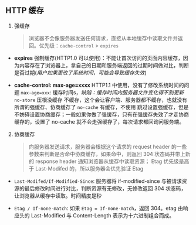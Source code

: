 ## HTTP 缓存

1. 强缓存
   > 浏览器不会像服务器发送任何请求，直接从本地缓存中读取文件并返回。优先级：`cache-control` > `expires`

- **expires** 强制缓存(HTTP1.0 可以使用)：不能让首次访问的页面内容缓存，因为内容存在了浏览器上，拿自己的日期和服务端返回的过期时间做对比，判断是否过期(_用户如果更改了系统时间，可能会导致缓存失效_)

- **cache-control: max-age=xxxx**
  HTTP1.1 中使用，没有了修改系统时间的问题
  `max-age=xxx`: 缓存时间s，_缺陷：缓存时间内服务器文件变化得不到更新_
  `no-store` 压根没缓存 不缓存，这个会让客户端、服务器都不缓存，也就没有所谓的强缓存、协商缓存了
  `no-cache` 有缓存，不使用 跳过设置强缓存，但是不妨碍设置协商缓存；一般如果你做了强缓存，只有在强缓存失效了才走协商缓存的，设置了 no-cache 就不会走强缓存了，每次请求都回询问服务端。

2. 协商缓存
   > 向服务器发送请求，服务器会根据这个请求的 request header 的一些参数来判断是否命中协商缓存，如果命中，则返回 304 状态码并带上新的 response header 通知浏览器从缓存中读取资源；
   > Etag 优先级是高于 Last-Modifed 的，所以服务器会优先验证 Etag

- `Last-Modifed/If-Modified-Since`: 服务器将 if-modified-since 与被请求资源的最后修改时间进行对比，判断资源有无修改，无修改返回 304 状态码，让浏览器从缓存中读取。时间精度是秒

- `Etag / If-none-match`: 如果 `Etag = If-none-match`，返回 304。etag 由响应头的 Last-Modified 与 Content-Length 表示为十六进制组合而成。
